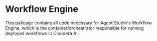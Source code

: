 # Workflow Engine

This pakcage contains all code necessary for Agent Studio's Workflow Engine, which is the container/orchestrator responsible for running deployed workflows in Cloudera AI.